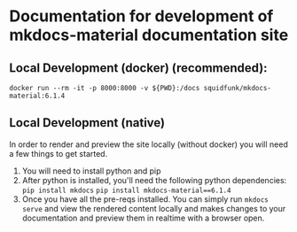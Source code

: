 
# Documentation for development of mkdocs-material documentation site

## Local Development (docker) (recommended):

`docker run --rm -it -p 8000:8000 -v ${PWD}:/docs squidfunk/mkdocs-material:6.1.4`

## Local Development (native)

In order to render and preview the site locally (without docker) you will need a few things to get started. 
1) You will need to install python and pip
2) After python is installed, you'll need the following python dependencies:
`pip install mkdocs`
`pip install mkdocs-material==6.1.4`
3) Once you have all the pre-reqs installed. You can simply run `mkdocs serve` and view the rendered content locally and makes changes to your documentation and preview them in realtime with a browser open. 
